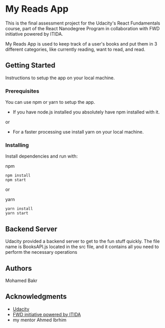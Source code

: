 # My Reads App

This is the final assessment project for the Udacity's React Fundamentals course, part of the React Nanodegree Program in collaboration with FWD initiative powered by ITIDA.

My Reads App is used to keep track of a user's books and put them in 3 different categories, like currently reading, want to read, and read.

## Getting Started

Instructions to setup the app on your local machine.

### Prerequisites

You can use npm or yarn to setup the app.

* If you have node.js installed you absolutely have npm installed with it.

or

* For a faster processing use install yarn on your local machine.

### Installing

Install dependencies and run with:
 
npm
```
npm install
npm start
```
or

yarn
```
yarn install
yarn start
```

## Backend Server

Udacity provided a backend server to get to the fun stuff quickly. 
The file name is BooksAPI.js located in the src file, and it contains all you need to perform the necessary operations 

## Authors
Mohamed Bakr

## Acknowledgments
* [Udacity](https://www.udacity.com/)
* [FWD initiative powered by ITIDA](https://egfwd.com/)
* my mentor Ahmed Ibrhim

